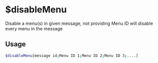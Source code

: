 # $disableMenu

Disable a menu(s) in given message, not providing Menu ID will disable every menu in the message

## Usage

```bash
$disableMenu[message id;Menu ID 1;Menu ID 2;Menu ID 3;....]
```

